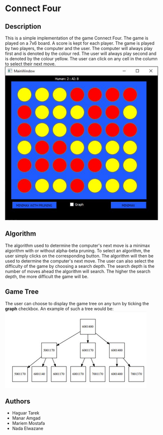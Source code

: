 # Connect Four
## Description
This is a simple implementation of the game Connect Four. The game is played on a 7x6 board. A score is kept for each player. The game is played by two players, the computer and the user. The computer will always play first and is denoted by the colour red. The user will always play second and is denoted by the colour yellow. The user can click on any cell in the column to select their next move.
![GUI](./GUI.JPG)
## Algorithm
The algorithm used to determine the computer's next move is a minimax algorithm with or without alpha-beta pruning. To select an algorithm, the user simply clicks on the corresponding button. The algorithm will then be used to determine the computer's next move. The user can also select the difficulty of the game by choosing a search depth. The search depth is the number of moves ahead the algorithm will search. The higher the search depth, the more difficult the game will be. 
## Game Tree
The user can choose to display the game tree on any turn by ticking the **graph** checkbox. An example of such a tree would be:
![GUI Game Tree](./GUI%20Game%20Tree.JPG)
## Authors
- Haguar Tarek
- Manar Amgad
- Mariem Mostafa
- Nada Elwazane
